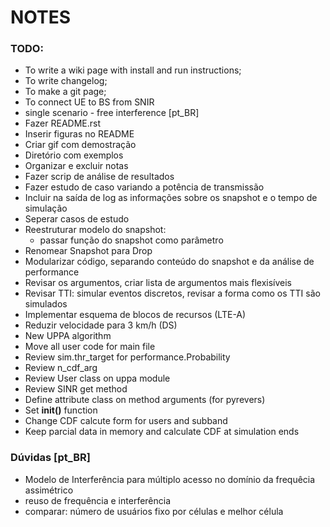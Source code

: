 # NOTES

### TODO:

* To write a wiki page with install and run instructions;
* To write changelog;
* To make a git page;
* To connect UE to BS from SNIR
* single scenario - free interference
[pt_BR]
* Fazer README.rst
* Inserir figuras no README
* Criar gif com demostração
* Diretório com exemplos
* Organizar e excluir notas
* Fazer scrip de análise de resultados
* Fazer estudo de caso variando a potência de transmissão
* Incluir na saída de log as informações sobre os snapshot e o tempo de simulação
* Seperar casos de estudo
* Reestruturar modelo do snapshot:
    - passar função do snapshot como parâmetro
* Renomear Snapshot para Drop
* Modularizar código, separando conteúdo do snapshot e da análise de performance
* Revisar os argumentos, criar lista de argumentos mais flexisíveis
* Revisar TTI: simular eventos discretos, revisar a forma como os TTI são simulados
* Implementar esquema de blocos de recursos (LTE-A)
* Reduzir velocidade para 3 km/h (DS)
* New UPPA algorithm
* Move all user code for main file
* Review sim.thr_target for performance.Probability
* Review n_cdf_arg
* Review User class on uppa module
* Review SINR get method
* Define attribute class on method arguments (for pyrevers)
* Set __init()__ function
* Change CDF calcute form for users and subband
* Keep parcial data in memory and calculate CDF at simulation ends

### Dúvidas [pt_BR]

* Modelo de Interferência para múltiplo acesso no domínio da frequêcia assimétrico
* reuso de frequência e interferência
* comparar: número de usuários fixo por células e melhor célula